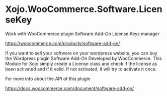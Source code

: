 # Xojo.WooCommerce.Software.LicenseKey
Work with WooCommerce plugin Software Add-On License Keys manager

https://woocommerce.com/products/software-add-on/

If you want to sell your software on your wordpress website, you can buy the Wordpress plugin Software Add-On Developed by WooCommerce.  This Module for Xojo simply create a License class and check if the license as been activated and if it valid.  If not activated, it will try to activate it once.

For more info about the API of this plugin

https://docs.woocommerce.com/document/software-add-on/
